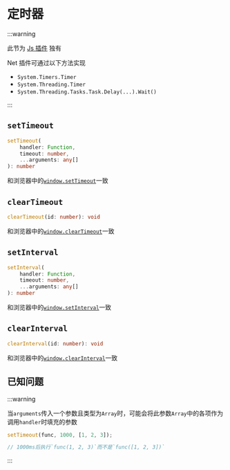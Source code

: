 # 定时器

:::warning

此节为 [Js 插件](../js/) 独有

Net 插件可通过以下方法实现

- `System.Timers.Timer`
- `System.Threading.Timer`
- `System.Threading.Tasks.Task.Delay(...).Wait()`

:::

## `setTimeout`

```ts
setTimeout(
    handler: Function,
    timeout: number,
    ...arguments: any[]
): number
```

和浏览器中的[`window.setTimeout`](https://developer.mozilla.org/zh-CN/docs/Web/API/Window/setTimeout)一致

## `clearTimeout`

```ts
clearTimeout(id: number): void
```

和浏览器中的[`window.clearTimeout`](https://developer.mozilla.org/zh-CN/docs/Web/API/Window/clearTimeout)一致

## `setInterval`

```ts
setInterval(
    handler: Function,
    timeout: number,
    ...arguments: any[]
): number
```

和浏览器中的[`window.setInterval`](https://developer.mozilla.org/zh-CN/docs/Web/API/Window/setInterval)一致

## `clearInterval`

```ts
clearInterval(id: number): void
```

和浏览器中的[`window.clearInterval`](https://developer.mozilla.org/zh-CN/docs/Web/API/Window/clearInterval)一致

## 已知问题

:::warning

当`arguments`传入一个参数且类型为`Array`时，可能会将此参数`Array`中的各项作为调用`handler`时填充的参数

```ts
setTimeout(func, 1000, [1, 2, 3]);

// 1000ms后执行`func(1, 2, 3)`而不是`func([1, 2, 3])`
```

:::
